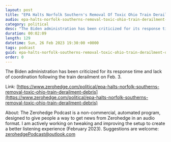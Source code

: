 ```yaml
---
layout: post
title: "EPA Halts Norfolk Southern's Removal Of Toxic Ohio Train Derailment Debris"
audio: epa-halts-norfolk-southerns-removal-toxic-ohio-train-derailment-debris-0
category: political
desc: "The Biden administration has been criticized for its response time and lack of coordination following the train derailment on Feb. 3."
duration: 00:02:09
length: 129
datetime: Sun, 26 Feb 2023 19:30:00 +0000
tags: podcast
guid: epa-halts-norfolk-southerns-removal-toxic-ohio-train-derailment-debris-0
order: 0
---
```

The Biden administration has been criticized for its response time and lack of coordination following the train derailment on Feb. 3.

Link: [https://www.zerohedge.com/political/epa-halts-norfolk-southerns-removal-toxic-ohio-train-derailment-debris](https://www.zerohedge.com/political/epa-halts-norfolk-southerns-removal-toxic-ohio-train-derailment-debris)

About: The Zerohedge Podcast is a non-commercial, automated program, designed to give people a way to get news from Zerohedge in an audio format.  I am actively working on tweaking and improving the setup to create a better listening experience (February 2023).  Suggestions are welcome: [zerohedgePodcast@outlook.com](mailto:zerohedgePodcast@outlook.com)